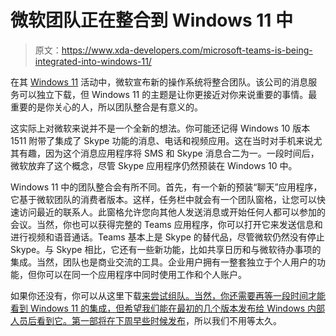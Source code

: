 # 微软团队正在整合到 Windows 11 中

> 原文：<https://www.xda-developers.com/microsoft-teams-is-being-integrated-into-windows-11/>

在其 [Windows 11](https://www.xda-developers.com/windows-11/) 活动中，微软宣布新的操作系统将整合团队。该公司的消息服务可以独立下载，但 Windows 11 的主题是让你更接近对你来说重要的事情。最重要的是你关心的人，所以团队整合是有意义的。

这实际上对微软来说并不是一个全新的想法。你可能还记得 Windows 10 版本 1511 附带了集成了 Skype 功能的消息、电话和视频应用。这在当时对手机来说尤其有趣，因为这个消息应用程序将 SMS 和 Skype 消息合二为一。一段时间后，微软放弃了这个概念，尽管 Skype 应用程序仍然预装在 Windows 10 中。

Windows 11 中的团队整合会有所不同。首先，有一个新的预装“聊天”应用程序，它基于微软团队的消费者版本。这样，任务栏中就会有一个团队窗格，让您可以快速访问最近的联系人。此窗格允许您向其他人发送消息或开始任何人都可以参加的会议。当然，你也可以获得完整的 Teams 应用程序，你可以打开它来发送信息和进行视频和语音通话。Teams 基本上是 Skype 的替代品，尽管微软仍然没有停止 Skype。与 Skype 相比，它还有一些新功能，比如共享日历和与微软待办事项的集成。当然，团队也是商业交流的工具。企业用户拥有一整套独立于个人用户的功能，但你可以在同一个应用程序中同时使用工作和个人账户。

如果你还没有，你可以从这里下载[来尝试组队。当然，你还需要再等一段时间才能看到 Windows 11 的集成，但希望我们能在最初的几个版本发布给 Windows 内部人员后看到它。第一部将在下周早些时候](https://www.microsoft.com/en-us/microsoft-teams/teams-for-home)[发布](https://www.xda-developers.com/windows-11-is-coming-to-windows-insiders-next-week/)，所以我们不用等太久。